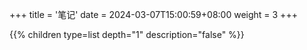 +++
title = '笔记'
date = 2024-03-07T15:00:59+08:00
weight = 3
+++


{{% children type=list  depth="1" description="false" %}}